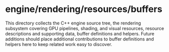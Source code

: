 # engine/rendering/resources/buffers

This directory collects the C++ engine source tree, the rendering subsystem covering GPU pipelines, shading, and visual resources, resource descriptions and supporting data, buffer definitions and helpers.
Future additions should place additional contributions to buffer definitions and helpers here to keep related work easy to discover.
